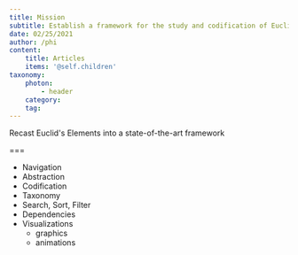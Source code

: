 ```yaml
---
title: Mission
subtitle: Establish a framework for the study and codification of Euclid's Elements
date: 02/25/2021
author: /phi
content:
    title: Articles
    items: '@self.children'
taxonomy:
    photon:
        - header
    category: 
    tag: 
---
```


Recast Euclid's Elements into a state-of-the-art framework

===

- Navigation
- Abstraction
- Codification
- Taxonomy
- Search, Sort, Filter
- Dependencies
- Visualizations
  - graphics
  - animations
